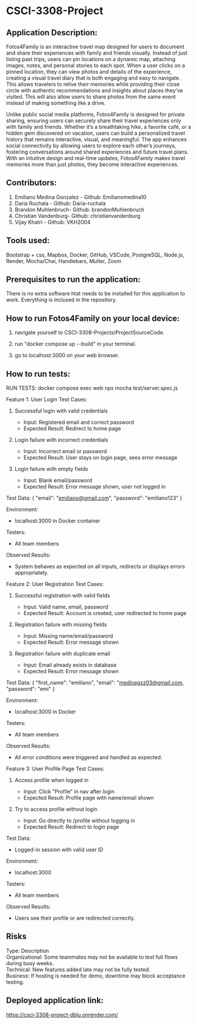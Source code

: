 # CSCI-3308-Project

## Application Description:
Fotos4Family is an interactive travel map designed for users to document and share their experiences with family and friends visually. Instead of just listing past trips, users can pin locations on a dynamic map, attaching images, notes, and personal stories to each spot. When a user clicks on a pinned location, they can view photos and details of the experience, creating a visual travel diary that is both engaging and easy to navigate. This allows travelers to relive their memories while providing their close circle with authentic recommendations and insights about places they’ve visited. This will also allow users to share photos from the same event instead of making something like a drive.

Unlike public social media platforms, Fotos4Family is designed for private sharing, ensuring users can securely share their travel experiences only with family and friends. Whether it’s a breathtaking hike, a favorite café, or a hidden gem discovered on vacation, users can build a personalized travel history that remains interactive, visual, and meaningful. The app enhances social connectivity by allowing users to explore each other’s journeys, fostering conversations around shared experiences and future travel plans. With an intuitive design and real-time updates, Fotos4Family makes travel memories more than just photos, they become interactive experiences.


## Contributors:
1. Emiliano Medina Gonzalez - Github: Emilianomedina10
2. Daria Ruchala - Github: Daria-ruchala
3. Brandon Muhlenbruch- Github: brandonMuhlenbruch
4. Christian Vandenburg- Github: christianvandenburg
5. Vijay Khatri - Github: VKH2004


## Tools used:
Bootstrap + css, Mapbox, Docker, GitHub, VSCode, PostgreSQL, Node.js, Render, Mocha/Chai, Handlebars, Multer, Zoom

## Prerequisites to run the application:
There is no extra software htat needs to be installed for this application to work. Everything is inclused in the repository.


## How to run Fotos4Family on your local device:

1. navigate yourself to CSCI-3308-Projects/ProjectSourceCode.

2. run "docker compose up --build" in your terminal.

3. go to localhost:3000 on your web browser.


## How to run tests:
RUN TESTS: docker compose exec web npx mocha test/server.spec.js

Feature 1: User Login
Test Cases:
1. Successful login with valid credentials
   - Input: Registered email and correct password
   - Expected Result: Redirect to home page

2. Login failure with incorrect credentials
   - Input: Incorrect email or password
   - Expected Result: User stays on login page, sees error message

3. Login failure with empty fields
   - Input: Blank email/password
   - Expected Result: Error message shown, user not logged in

Test Data:
{
  "email": "emiliano@gmail.com",
  "password": "emiliano123"
}

Environment:
- localhost:3000 in Docker container

Testers:
- All team members

Observed Results:
- System behaves as expected on all inputs, redirects or displays errors appropriately.


Feature 2: User Registration
Test Cases:
1. Successful registration with valid fields
   - Input: Valid name, email, password
   - Expected Result: Account is created, user redirected to home page

2. Registration failure with missing fields
   - Input: Missing name/email/password
   - Expected Result: Error message shown

3. Registration failure with duplicate email
   - Input: Email already exists in database
   - Expected Result: Error message shown

Test Data:
{
  "first_name": "emiliano",
  "email": "medinagzz03@gmail.com,
  "password": "emi"
}

Environment:
- localhost:3000 in Docker

Testers:
- All team members

Observed Results:
- All error conditions were triggered and handled as expected.


Feature 3: User Profile Page
Test Cases:
1. Access profile when logged in
   - Input: Click "Profile" in nav after login
   - Expected Result: Profile page with name/email shown

2. Try to access profile without login
   - Input: Go directly to /profile without logging in
   - Expected Result: Redirect to login page

Test Data:
- Logged-in session with valid user ID

Environment:
- localhost:3000

Testers:
- All team members

Observed Results:
- Users see their profile or are redirected correctly.


Risks
-----
Type:               Description                                                                 
Organizational:     Some teammates may not be available to test full flows during busy weeks.   
Technical:          New features added late may not be fully tested.                           
Business:           If hosting is needed for demo, downtime may block acceptance testing.       


## Deployed application link:
https://csci-3308-project-dblu.onrender.com/
